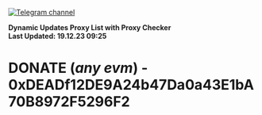 [![Telegram channel](https://img.shields.io/endpoint?url=https://runkit.io/damiankrawczyk/telegram-badge/branches/master?url=https://t.me/n4z4v0d)](https://t.me/n4z4v0d) 

**Dynamic Updates Proxy List with Proxy Checker**  
**Last Updated: 19.12.23 09:25**

# DONATE (_any evm_) - 0xDEADf12DE9A24b47Da0a43E1bA70B8972F5296F2
